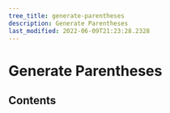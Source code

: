 ```yaml
---
tree_title: generate-parentheses
description: Generate Parentheses
last_modified: 2022-06-09T21:23:28.2328
---
```


# Generate Parentheses

## Contents
